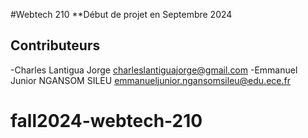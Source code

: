 #Webtech 210
**Début de projet en Septembre 2024

## Contributeurs 
-Charles Lantigua Jorge <charleslantiguajorge@gmail.com>
-Emmanuel Junior NGANSOM SILEU <emmanueljunior.ngansomsileu@edu.ece.fr>

# fall2024-webtech-210
